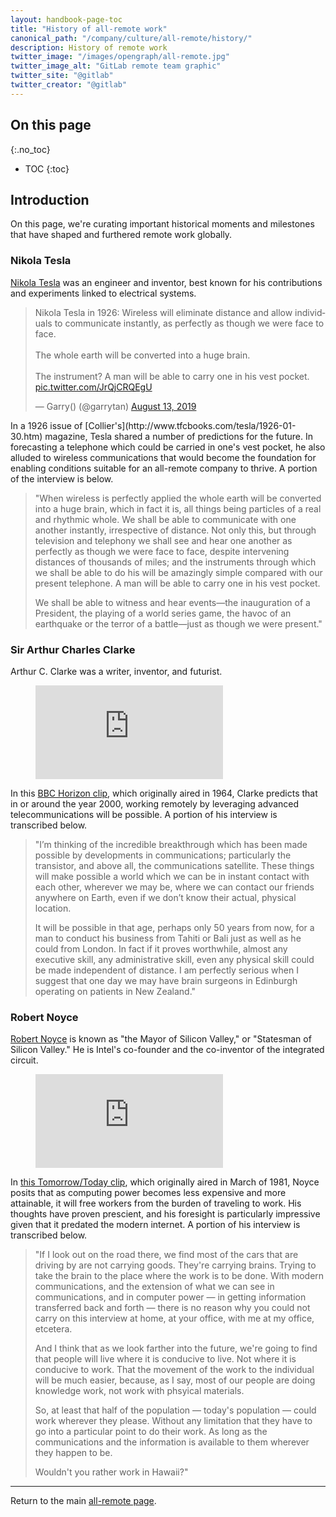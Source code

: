 ```yaml
---
layout: handbook-page-toc
title: "History of all-remote work"
canonical_path: "/company/culture/all-remote/history/"
description: History of remote work
twitter_image: "/images/opengraph/all-remote.jpg"
twitter_image_alt: "GitLab remote team graphic"
twitter_site: "@gitlab"
twitter_creator: "@gitlab"
---
```


## On this page
{:.no_toc}

- TOC
{:toc}

## Introduction

On this page, we're curating important historical moments and milestones that have shaped and furthered remote work globally.

### Nikola Tesla

[Nikola Tesla](https://www.britannica.com/biography/Nikola-Tesla) was an engineer and inventor, best known for his contributions and experiments linked to electrical systems.

<blockquote class="twitter-tweet tw-align-center"><p lang="en" dir="ltr">Nikola Tesla in 1926: Wireless will eliminate distance and allow individuals to communicate instantly, as perfectly as though we were face to face. <br><br>The whole earth will be converted into a huge brain. <br><br>The instrument? A man will be able to carry one in his vest pocket. <a href="https://t.co/JrQjCRQEgU">pic.twitter.com/JrQjCRQEgU</a></p>&mdash; Garry() (@garrytan) <a href="https://twitter.com/garrytan/status/1161083440130691072?ref_src=twsrc%5Etfw">August 13, 2019</a></blockquote> <script async src="https://platform.twitter.com/widgets.js" charset="utf-8"></script>
In a 1926 issue of [Collier's](http://www.tfcbooks.com/tesla/1926-01-30.htm) magazine, Tesla shared a number of predictions for the future. In forecasting a telephone which could be carried in one's vest pocket, he also alluded to wireless communications that would become the foundation for enabling conditions suitable for an all-remote company to thrive. A portion of the interview is below.

> "When wireless is perfectly applied the whole earth will be converted into a huge brain, which in fact it is, all things being particles of a real and rhythmic whole. We shall be able to communicate with one another instantly, irrespective of distance. Not only this, but through television and telephony we shall see and hear one another as perfectly as though we were face to face, despite intervening distances of thousands of miles; and the instruments through which we shall be able to do his will be amazingly simple compared with our present telephone. A man will be able to carry one in his vest pocket.
>
> We shall be able to witness and hear events—the inauguration of a President, the playing of a world series game, the havoc of an earthquake or the terror of a battle—just as though we were present."

### Sir Arthur Charles Clarke

Arthur C. Clarke was a writer, inventor, and futurist. 

<!-- blank line -->
<figure class="video_container">
  <iframe src="https://www.youtube.com/embed/FxYgdX2PxyQ?start=104" frameborder="0" allowfullscreen="true"> </iframe>
</figure>
<!-- blank line -->

In this [BBC Horizon clip](https://youtu.be/FxYgdX2PxyQ?t=104), which originally aired in 1964, Clarke predicts that in or around the year 2000, working remotely by leveraging advanced telecommunications will be possible. A portion of his interview is transcribed below.

> "I’m thinking of the incredible breakthrough which has been made possible by developments in communications; particularly the transistor, and above all, the communications satellite. These things will make possible a world which we can be in instant contact with each other, wherever we may be, where we can contact our friends anywhere on Earth, even if we don’t know their actual, physical location.
>
> It will be possible in that age, perhaps only 50 years from now, for a man to conduct his business from Tahiti or Bali just as well as he could from London. In fact if it proves worthwhile, almost any executive skill, any administrative skill, even any physical skill could be made independent of distance. I am perfectly serious when I suggest that one day we may have brain surgeons in Edinburgh operating on patients in New Zealand."

### Robert Noyce

[Robert Noyce](https://www.intel.com/content/www/us/en/history/museum-robert-noyce.html) is known as "the Mayor of Silicon Valley," or "Statesman of Silicon Valley." He is Intel's co-founder and the co-inventor of the integrated circuit.

<!-- blank line -->
<figure class="video_container">
  <iframe src="https://www.youtube.com/embed/VG2jwWtjyXU" frameborder="0" allowfullscreen="true"> </iframe>
</figure>
<!-- blank line -->

In [this Tomorrow/Today clip](https://www.youtube.com/watch?v=VG2jwWtjyXU), which originally aired in March of 1981, Noyce posits that as computing power becomes less expensive and more attainable, it will free workers from the burden of traveling to work. His thoughts have proven prescient, and his foresight is particularly impressive given that it predated the modern internet. A portion of his interview is transcribed below.

> "If I look out on the road there, we find most of the cars that are driving by are not carrying goods. They're carrying brains. Trying to take the brain to the place where the work is to be done. With modern communications, and the extension of what we can see in communications, and in computer power — in getting information transferred back and forth — there is no reason why you could not carry on this interview at home, at your office, with me at my office, etcetera.
>
> And I think that as we look farther into the future, we're going to find that people will live where it is conducive to live. Not where it is conducive to work. That the movement of the work to the individual will be much easier, because, as I say, most of our people are doing knowledge work, not work with phsyical materials.
>
> So, at least that half of the population — today's population — could work wherever they please. Without any limitation that they have to go into a particular point to do their work. As long as the communications and the information is available to them wherever they happen to be.
>
> Wouldn't you rather work in Hawaii?"

----

Return to the main [all-remote page](/company/culture/all-remote/).
